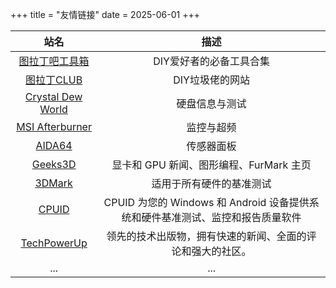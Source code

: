 +++
title = "友情链接"
date = 2025-06-01
+++

|                            站名                             |                                      描述                                      |
| :---------------------------------------------------------: | :----------------------------------------------------------------------------: |
|          [图拉丁吧工具箱](https://www.tbtool.cn/)           |                            DIY爱好者的必备工具合集                             |
|            [图拉丁CLUB](https://tualatin.club/)             |                                DIY垃圾佬的网站                                 |
|       [Crystal Dew World](https://crystalmark.info/)        |                                 硬盘信息与测试                                 |
| [MSI Afterburner](https://www.msi.com/Landing/afterburner/) |                                   监控与超频                                   |
|              [AIDA64](https://www.aida64.com/)              |                                   传感器面板                                   |
|             [Geeks3D](https://www.geeks3d.com/)             |                    显卡和 GPU 新闻、图形编程、FurMark 主页                     |
|              [3DMark](https://www.3dmark.com/)              |                            适用于所有硬件的基准测试                            |
|               [CPUID](https://www.cpuid.com/)               | CPUID 为您的 Windows 和 Android 设备提供系统和硬件基准测试、监控和报告质量软件 |
|         [TechPowerUp](https://www.techpowerup.com/)         |           领先的技术出版物，拥有快速的新闻、全面的评论和强大的社区。           |
|                             ...                             |                                      ...                                       |
